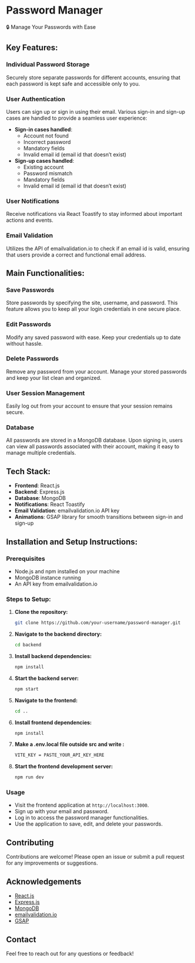 # Password Manager

🔒 Manage Your Passwords with Ease

## Key Features:

### Individual Password Storage
Securely store separate passwords for different accounts, ensuring that each password is kept safe and accessible only to you.

### User Authentication
Users can sign up or sign in using their email. Various sign-in and sign-up cases are handled to provide a seamless user experience:
- **Sign-in cases handled**:
  - Account not found
  - Incorrect password
  - Mandatory fields
  - Invalid email id (email id that doesn’t exist)
- **Sign-up cases handled**:
  - Existing account
  - Password mismatch
  - Mandatory fields
  - Invalid email id (email id that doesn’t exist)

### User Notifications
Receive notifications via React Toastify to stay informed about important actions and events.

### Email Validation
Utilizes the API of emailvalidation.io to check if an email id is valid, ensuring that users provide a correct and functional email address.

## Main Functionalities:

### Save Passwords
Store passwords by specifying the site, username, and password. This feature allows you to keep all your login credentials in one secure place.

### Edit Passwords
Modify any saved password with ease. Keep your credentials up to date without hassle.

### Delete Passwords
Remove any password from your account. Manage your stored passwords and keep your list clean and organized.

### User Session Management
Easily log out from your account to ensure that your session remains secure.

### Database
All passwords are stored in a MongoDB database. Upon signing in, users can view all passwords associated with their account, making it easy to manage multiple credentials.

## Tech Stack:

- **Frontend**: React.js
- **Backend**: Express.js
- **Database**: MongoDB
- **Notifications**: React Toastify
- **Email Validation**: emailvalidation.io API key
- **Animations**: GSAP library for smooth transitions between sign-in and sign-up

## Installation and Setup Instructions:

### Prerequisites
- Node.js and npm installed on your machine
- MongoDB instance running
- An API key from emailvalidation.io

### Steps to Setup:

1. **Clone the repository:**
   ```bash
   git clone https://github.com/your-username/password-manager.git
2. **Navigate to the backend directory:**
   ```bash
   cd backend
3. **Install backend dependencies:**
   ```bash
   npm install
4. **Start the backend server:**
   ```bash
   npm start
5. **Navigate to the frontend:**
   ```bash
   cd ..
6. **Install frontend dependencies:**
   ```bash
   npm install
7. **Make a .env.local file outside src and write :**
   ```bash
   VITE_KEY = PASTE_YOUR_API_KEY_HERE
8. **Start the frontend development server:**
   ```bash
   npm run dev
### Usage

* Visit the frontend application at `http://localhost:3000`.
* Sign up with your email and password.
* Log in to access the password manager functionalities.
* Use the application to save, edit, and delete your passwords.

## Contributing

Contributions are welcome! Please open an issue or submit a pull request for any improvements or suggestions.

## Acknowledgements

* [React.js](https://reactjs.org/)
* [Express.js](https://expressjs.com/)
* [MongoDB](https://www.mongodb.com/)
* [emailvalidation.io](https://www.emailvalidation.io/)
* [GSAP](https://greensock.com/gsap/)

## Contact

Feel free to reach out for any questions or feedback!
